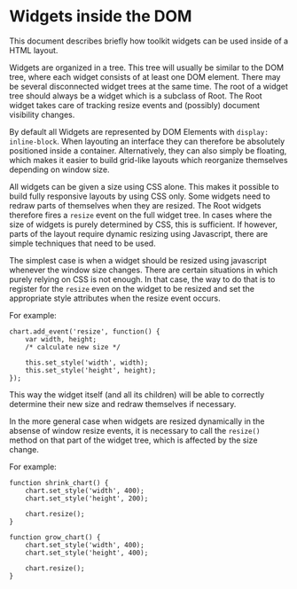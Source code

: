 # Widgets inside the DOM

This document describes briefly how toolkit widgets can be used inside of a HTML layout.

Widgets are organized in a tree. This tree will usually be similar to the DOM
tree, where each widget consists of at least one DOM element. There may be
several disconnected widget trees at the same time. The root of a widget tree
should always be a widget which is a subclass of Root. The Root widget takes
care of tracking resize events and (possibly) document visibility changes.

By default all Widgets are represented by DOM Elements with `display: inline-block`.
When layouting an interface they can therefore be absolutely positioned inside 
a container.
Alternatively, they can also simply be floating, which makes it easier to build grid-like layouts
which reorganize themselves depending on window size.

All widgets can be given a size using CSS alone. 
This makes it possible to build fully responsive layouts by using CSS only.
Some widgets need to redraw parts of themselves when they are resized.
The Root widgets therefore fires a `resize` event on the full widget tree.
In cases where the size of widgets is purely determined by CSS, this is sufficient.
If however, parts of the layout require dynamic resizing using Javascript, there are simple
techniques that need to be used.

The simplest case is when a widget should be resized using javascript whenever the window size changes.
There are certain situations in which purely relying on CSS is not enough.
In that case, the way to do that is to register for the `resize` even on the widget to be resized
and set the appropriate style attributes when the resize event occurs.

For example:

    chart.add_event('resize', function() {
        var width, height;
        /* calculate new size */

        this.set_style('width', width);
        this.set_style('height', height);
    });

This way the widget itself (and all its children) will be able to correctly determine their new size
and redraw themselves if necessary.

In the more general case when widgets are resized dynamically in the absense of window resize events,
it is necessary to call the `resize()` method on that part of the widget tree, which is affected by
the size change.

For example:

    function shrink_chart() {
        chart.set_style('width', 400);
        chart.set_style('height', 200);

        chart.resize();
    }

    function grow_chart() {
        chart.set_style('width', 400);
        chart.set_style('height', 400);

        chart.resize();
    }
